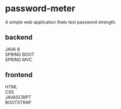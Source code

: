 # password-meter

A simple web application thats test password strength.  

## backend  
JAVA 8  
SPRING BOOT  
SPRING MVC  

## frontend
HTML  
CSS  
JAVASCRIPT  
BOOTSTRAP  


